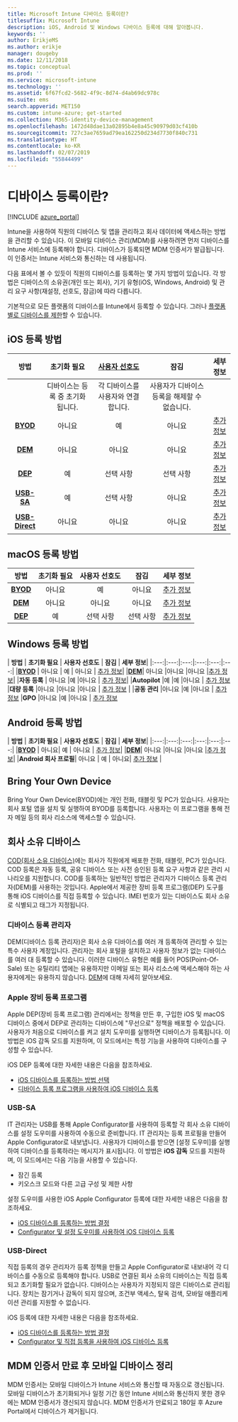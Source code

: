 ```yaml
---
title: Microsoft Intune 디바이스 등록이란?
titlesuffix: Microsoft Intune
description: iOS, Android 및 Windows 디바이스 등록에 대해 알아봅니다.
keywords: ''
author: ErikjeMS
ms.author: erikje
manager: dougeby
ms.date: 12/11/2018
ms.topic: conceptual
ms.prod: ''
ms.service: microsoft-intune
ms.technology: ''
ms.assetid: 6f67fcd2-5682-4f9c-8d74-d4ab69dc978c
ms.suite: ems
search.appverid: MET150
ms.custom: intune-azure; get-started
ms.collection: M365-identity-device-management
ms.openlocfilehash: 1472d48dae13a02895b4e8a45c90979d03cf410b
ms.sourcegitcommit: 727c3ae7659ad79ea162250d234d7730f840c731
ms.translationtype: HT
ms.contentlocale: ko-KR
ms.lasthandoff: 02/07/2019
ms.locfileid: "55844499"
---
```

# <a name="what-is-device-enrollment"></a>디바이스 등록이란?
[!INCLUDE [azure_portal](./includes/azure_portal.md)]

Intune을 사용하여 직원의 디바이스 및 앱을 관리하고 회사 데이터에 액세스하는 방법을 관리할 수 있습니다. 이 모바일 디바이스 관리(MDM)를 사용하려면 먼저 디바이스를 Intune 서비스에 등록해야 합니다. 디바이스가 등록되면 MDM 인증서가 발급됩니다. 이 인증서는 Intune 서비스와 통신하는 데 사용됩니다.

다음 표에서 볼 수 있듯이 직원의 디바이스를 등록하는 몇 가지 방법이 있습니다. 각 방법은 디바이스의 소유권(개인 또는 회사), 기기 유형(iOS, Windows, Android) 및 관리 요구 사항(재설정, 선호도, 잠금)에 따라 다릅니다.

기본적으로 모든 플랫폼의 디바이스를 Intune에서 등록할 수 있습니다. 그러나 [플랫폼별로 디바이스를 제한](enrollment-restrictions-set.md#set-device-type-restrictions)할 수 있습니다.

## <a name="ios-enrollment-methods"></a>iOS 등록 방법

| **방법** |  **초기화 필요** |    [**사용자 선호도**](device-enrollment-program-enroll-ios.md#create-an-apple-enrollment-profile) |   **잠김** | **세부 정보** |
|:---:|:---:|:---:|:---:|:---:|
| | 디바이스는 등록 중 초기화됩니다. |  각 디바이스를 사용자와 연결합니다.| 사용자가 디바이스 등록을 해제할 수 없습니다.  | |
|**[BYOD](#bring-your-own-device)** | 아니요|   예 |   아니요 | [추가 정보](./apple-mdm-push-certificate-get.md)|
|**[DEM](#device-enrollment-manager)**| 아니요 |아니요 |아니요  | [추가 정보](./device-enrollment-program-enroll-ios.md)|
|**[DEP](#apple-device-enrollment-program)**|   예 |   선택 사항 |  선택 사항|[추가 정보](./device-enrollment-program-enroll-ios.md)|
|**[USB-SA](#usb-sa)**| 예 |   선택 사항 |  아니요| [추가 정보](./apple-configurator-setup-assistant-enroll-ios.md)|
|**[USB-Direct](#usb-direct)**| 아니요 |    아니요  | 아니요|[추가 정보](./apple-configurator-direct-enroll-ios.md)|

## <a name="macos-enrollment-methods"></a>macOS 등록 방법
| **방법** |  **초기화 필요** |  **사용자 선호도** | **잠김** | **세부 정보**|
|:---:|:---:|:---:|:---:|:---:|
|**[BYOD](#bring-your-own-device)** | 아니요| 예 | 아니요 | [추가 정보](./macos-enroll.md)|
|**[DEM](#device-enrollment-manager)**| 아니요 |아니요 |아니요  | [추가 정보](./device-enrollment-manager-enroll.md)|
|**[DEP](#apple-device-enrollment-program)**|   예 |   선택 사항 |  선택 사항|[추가 정보](./device-enrollment-program-enroll-macos.md)|


## <a name="windows-enrollment-methods"></a>Windows 등록 방법

| **방법** |  **초기화 필요** |    **사용자 선호도**   |   **잠김** | **세부 정보**|
|:---:|:---:|:---:|:---:|:---:|:---:|
|**[BYOD](#bring-your-own-device)** | 아니요 |  예 |   아니요 | [추가 정보](windows-enroll.md)|
|**[DEM](#device-enrollment-manager)**| 아니요 |아니요 |아니요  |[추가 정보](device-enrollment-manager-enroll.md)|
|**자동 등록** | 아니요 |예 |아니요 | [추가 정보](./windows-enroll.md#enable-windows-10-automatic-enrollment)|
|**Autopilot** |예 |예 |아니요 | [추가 정보](enrollment-autopilot.md)
|**대량 등록** |아니요 |아니요 |아니요 | [추가 정보](./windows-bulk-enroll.md) |
|**공동 관리** |아니요 |예 |아니요 | [추가 정보](https://docs.microsoft.com/sccm/core/clients/manage/co-management-overview)
|**GPO** |아니요 |예 |아니요 | [추가 정보](https://docs.microsoft.com/windows/client-management/mdm/enroll-a-windows-10-device-automatically-using-group-policy)


## <a name="android-enrollment-methods"></a>Android 등록 방법

| **방법** |  **초기화 필요** |    **사용자 선호도**   |   **잠김** | **세부 정보**|
|:---:|:---:|:---:|:---:|:---:|:---:|
|**[BYOD](#bring-your-own-device)** | 아니요|   예 |   아니요 | [추가 정보](./android-enroll.md)|
|**[DEM](#device-enrollment-manager)**| 아니요 |아니요 |아니요  |[추가 정보](./device-enrollment-manager-enroll.md)|
|**Android 회사 프로필**| 아니요 | 예 | 아니요| [추가 정보](./android-work-profile-enroll.md) |


## <a name="bring-your-own-device"></a>Bring Your Own Device
Bring Your Own Device(BYOD)에는 개인 전화, 태블릿 및 PC가 있습니다. 사용자는 회사 포털 앱을 설치 및 실행하여 BYOD를 등록합니다. 사용자는 이 프로그램을 통해 전자 메일 등의 회사 리소스에 액세스할 수 있습니다.

## <a name="corporate-owned-device"></a>회사 소유 디바이스
[COD(회사 소유 디바이스)](corporate-identifiers-add.md)에는 회사가 직원에게 배포한 전화, 태블릿, PC가 있습니다. COD 등록은 자동 등록, 공유 디바이스 또는 사전 승인된 등록 요구 사항과 같은 관리 시나리오를 지원합니다. COD를 등록하는 일반적인 방법은 관리자가 디바이스 등록 관리자(DEM)를 사용하는 것입니다. Apple에서 제공한 장비 등록 프로그램(DEP) 도구를 통해 iOS 디바이스를 직접 등록할 수 있습니다. IMEI 번호가 있는 디바이스도 회사 소유로 식별되고 태그가 지정됩니다.

### <a name="device-enrollment-manager"></a>디바이스 등록 관리자
DEM(디바이스 등록 관리자)은 회사 소유 디바이스를 여러 개 등록하여 관리할 수 있는 특수 사용자 계정입니다. 관리자는 회사 포털을 설치하고 사용자 정보가 없는 디바이스를 여러 대 등록할 수 있습니다. 이러한 디바이스 유형은 예를 들어 POS(Point-Of-Sale) 또는 유틸리티 앱에는 유용하지만 이메일 또는 회사 리소스에 액세스해야 하는 사용자에게는 유용하지 않습니다. [DEM](./device-enrollment-manager-enroll.md)에 대해 자세히 알아보세요. 

### <a name="apple-device-enrollment-program"></a>Apple 장비 등록 프로그램
Apple DEP(장비 등록 프로그램) 관리에서는 정책을 만든 후, 구입한 iOS 및 macOS 디바이스 중에서 DEP로 관리하는 디바이스에 "무선으로" 정책을 배포할 수 있습니다. 사용자가 처음으로 디바이스를 켜고 설치 도우미를 실행하면 디바이스가 등록됩니다. 이 방법은 iOS 감독 모드를 지원하며, 이 모드에서는 특정 기능을 사용하여 디바이스를 구성할 수 있습니다.

iOS DEP 등록에 대한 자세한 내용은 다음을 참조하세요.

- [iOS 디바이스를 등록하는 방법 선택](ios-enroll.md)
- [디바이스 등록 프로그램을 사용하여 iOS 디바이스 등록](https://docs.microsoft.com/intune/device-restrictions-ios#device-enrollment-program)

### <a name="usb-sa"></a>USB-SA
IT 관리자는 USB를 통해 Apple Configurator를 사용하여 등록할 각 회사 소유 디바이스를 설정 도우미를 사용하여 수동으로 준비합니다. IT 관리자는 등록 프로필을 만들어 Apple Configurator로 내보냅니다. 사용자가 디바이스를 받으면 [설정 도우미]를 실행하여 디바이스를 등록하라는 메시지가 표시됩니다. 이 방법은 **iOS 감독** 모드를 지원하며, 이 모드에서는 다음 기능을 사용할 수 있습니다.
  - 잠긴 등록
  - 키오스크 모드와 다른 고급 구성 및 제한 사항

설정 도우미를 사용한 iOS Apple Configurator 등록에 대한 자세한 내용은 다음을 참조하세요.

- [iOS 디바이스를 등록하는 방법 결정](enrollment-method-choose-ios.md)
- [Configurator 및 설정 도우미를 사용하여 iOS 디바이스 등록](apple-configurator-setup-assistant-enroll-ios.md)

### <a name="usb-direct"></a>USB-Direct
직접 등록의 경우 관리자가 등록 정책을 만들고 Apple Configurator로 내보내어 각 디바이스를 수동으로 등록해야 합니다. USB로 연결된 회사 소유의 디바이스는 직접 등록되고 초기화할 필요가 없습니다. 디바이스는 사용자가 지정되지 않은 디바이스로 관리됩니다. 장치는 잠기거나 감독이 되지 않으며, 조건부 액세스, 탈옥 검색, 모바일 애플리케이션 관리를 지원할 수 없습니다.

iOS 등록에 대한 자세한 내용은 다음을 참조하세요.

- [iOS 디바이스를 등록하는 방법 결정](enrollment-method-choose-ios.md)
- [Configurator 및 직접 등록을 사용하여 iOS 디바이스 등록](apple-configurator-direct-enroll-ios.md)

## <a name="mobile-device-cleanup-after-mdm-certificate-expiration"></a>MDM 인증서 만료 후 모바일 디바이스 정리

MDM 인증서는 모바일 디바이스가 Intune 서비스와 통신할 때 자동으로 갱신됩니다. 모바일 디바이스가 초기화되거나 일정 기간 동안 Intune 서비스와 통신하지 못한 경우에는 MDM 인증서가 갱신되지 않습니다. MDM 인증서가 만료되고 180일 후 Azure Portal에서 디바이스가 제거됩니다.
